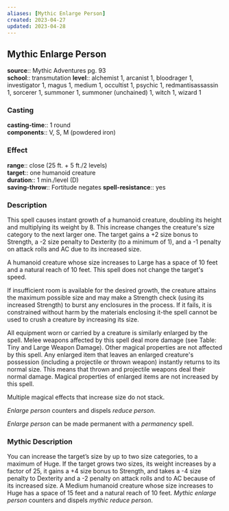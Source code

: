 ```yaml
---
aliases: [Mythic Enlarge Person]
created: 2023-04-27
updated: 2023-04-28
---
```


## Mythic Enlarge Person

**source**:: Mythic Adventures pg. 93  
**school**:: transmutation
**level**:: alchemist 1, arcanist 1, bloodrager 1, investigator 1, magus 1, medium 1, occultist 1, psychic 1, redmantisassassin 1, sorcerer 1, summoner 1, summoner (unchained) 1, witch 1, wizard 1

### Casting

**casting-time**:: 1 round  
**components**:: V, S, M (powdered iron)

### Effect

**range**:: close (25 ft. + 5 ft./2 levels)  
**target**:: one humanoid creature  
**duration**:: 1 min./level (D)  
**saving-throw**:: Fortitude negates
**spell-resistance**:: yes

### Description

This spell causes instant growth of a humanoid creature, doubling its height and multiplying its weight by 8. This increase changes the creature's size category to the next larger one. The target gains a +2 size bonus to Strength, a -2 size penalty to Dexterity (to a minimum of 1), and a -1 penalty on attack rolls and AC due to its increased size.  
  
A humanoid creature whose size increases to Large has a space of 10 feet and a natural reach of 10 feet. This spell does not change the target's speed.  
  
If insufficient room is available for the desired growth, the creature attains the maximum possible size and may make a Strength check (using its increased Strength) to burst any enclosures in the process. If it fails, it is constrained without harm by the materials enclosing it-the spell cannot be used to crush a creature by increasing its size.  
  
All equipment worn or carried by a creature is similarly enlarged by the spell. Melee weapons affected by this spell deal more damage (see Table: Tiny and Large Weapon Damage). Other magical properties are not affected by this spell. Any enlarged item that leaves an enlarged creature's possession (including a projectile or thrown weapon) instantly returns to its normal size. This means that thrown and projectile weapons deal their normal damage. Magical properties of enlarged items are not increased by this spell.  
  
Multiple magical effects that increase size do not stack.  
  
*Enlarge person* counters and dispels *reduce person*.  
  
*Enlarge person* can be made permanent with a *permanency* spell.

### Mythic Description

You can increase the target’s size by up to two size categories, to a maximum of Huge. If the target grows two sizes, its weight increases by a factor of 25, it gains a +4 size bonus to Strength, and takes a -4 size penalty to Dexterity and a -2 penalty on attack rolls and to AC because of its increased size. A Medium humanoid creature whose size increases to Huge has a space of 15 feet and a natural reach of 10 feet. *Mythic enlarge person* counters and dispels *mythic reduce person*.

